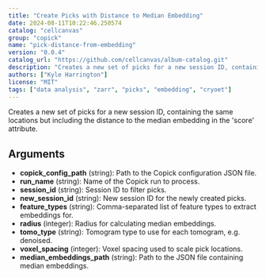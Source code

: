 ```yaml
---
title: "Create Picks with Distance to Median Embedding"
date: 2024-08-11T10:22:46.250574
catalog: "cellcanvas"
group: "copick"
name: "pick-distance-from-embedding"
version: "0.0.4"
catalog_url: "https://github.com/cellcanvas/album-catalog.git"
description: "Creates a new set of picks for a new session ID, containing the same locations but including the distance to the median embedding in the 'score' attribute."
authors: ["Kyle Harrington"]
license: "MIT"
tags: ["data analysis", "zarr", "picks", "embedding", "cryoet"]
---
```


Creates a new set of picks for a new session ID, containing the same locations but including the distance to the median embedding in the 'score' attribute.

## Arguments

- **copick_config_path** (string): Path to the Copick configuration JSON file.
- **run_name** (string): Name of the Copick run to process.
- **session_id** (string): Session ID to filter picks.
- **new_session_id** (string): New session ID for the newly created picks.
- **feature_types** (string): Comma-separated list of feature types to extract embeddings for.
- **radius** (integer): Radius for calculating median embeddings.
- **tomo_type** (string): Tomogram type to use for each tomogram, e.g. denoised.
- **voxel_spacing** (integer): Voxel spacing used to scale pick locations.
- **median_embeddings_path** (string): Path to the JSON file containing median embeddings.

